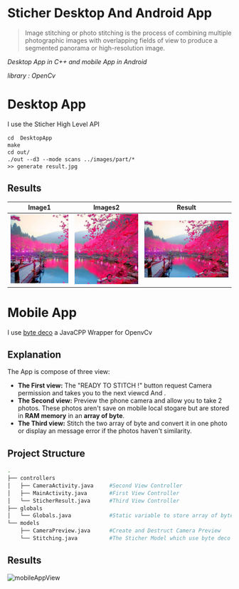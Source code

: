 # Sticher Desktop And Android App

>Image stitching or photo stitching is the process of combining multiple photographic images with overlapping fields of view to produce a segmented panorama or high-resolution image.

*Desktop App in C++ and mobile App in Android*

*library : OpenCv*

# Desktop App

I use the Sticher High Level API

```
cd  DesktopApp
make
cd out/
./out --d3 --mode scans ../images/part/*
>> generate result.jpg
```
## Results
| Image1 | Images2 | Result |
|:------:|:-------:|:------:|
|![img1](DesktopApp/images/part/part1.jpg)|![img2](DesktopApp/images/part/part2.jpg)|![result](documentation/result.jpg)

# Mobile App

I use [byte deco](http://bytedeco.org/) a JavaCPP Wrapper for OpenvCv

## Explanation
The App is compose of three view:

- **The First view:** The "READY TO STITCH !" button request Camera permission and takes you to the next viewcd And .
- **The Second view:** Preview the phone camera and allow you to take 2 photos. These photos aren't save on mobile local stogare but are stored in **RAM memory** in an **array of byte**.
- **The Third view:** Stitch the two array of byte and convert it in one photo or display an message error if the photos haven't similarity.

## Project Structure
```bash
.
├── controllers
│   ├── CameraActivity.java     #Second View Controller
│   ├── MainActivity.java       #First View Controller
│   └── SticherResult.java      #Third View Controller
├── globals
│   └── Globals.java            #Static variable to store array of byte images
└── models
    ├── CameraPreview.java      #Create and Destruct Camera Preview 
    └── Stitching.java          #The Sticher Model which use byte deco Sticher High Level API Wrapper
````

## Results
![mobileAppView](documentation/mobileApp.gif)
